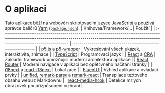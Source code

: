 # O aplikaci
Tato aplikace běží na webovém skriptovacím jazyce JavaScript a používá správce balíčků [Yarn](https://yarnpkg.com) ([`package.json`](https://github.com/Akimayo/noisee/blob/master/package.json)).
| Knihovna/Framework/...                                                                                                                                                                         | Použití                                                     |
| :--------------------------------------------------------------------------------------------------------------------------------------------------------------------------------------------- | :---------------------------------------------------------- |
| [p5.js](https://p5js.org/) a [p5-wrapper](https://github.com/and-who/react-p5-wrapper)                                                                                                         | Vykreslování všech ukázek, interaktivita, animace           |
| [TypeScript](https://www.typescriptlang.org/)                                                                                                                                                  | Programovací jazyk                                          |
| [React](https://reactjs.org/) a [CRA](https://create-react-app.dev/)                                                                                                                         | Základní framework umožňující moderní architekturu aplikace |
| [React Router](https://reactrouter.com/)                                                                                                                                                       | Moderní navigace v aplikaci bez opětovného načítání stránky |
| [i18next](https://www.i18next.com/) a [react-i18next](https://react.i18next.com/)                                                                                                              | Lokalizace                                                  |
| [FluentUI](https://developer.microsoft.com/en-us/fluentui)                                                                                                                                     | Vzhled aplikace a ovládací prvky                            |
| [unified](https://unifiedjs.com/), [remark-parse](https://github.com/remarkjs/remark/tree/main/packages/remark-parse#readme) a [remark-react](https://github.com/remarkjs/remark-react#readme) | Transpilace textového obsahu webu z Markdownu               |
| [react-media-hook](https://github.com/lessmess-dev/react-media-hook#readme)                                                                                                                    | Detekce malých obrazovek pro přizpůsobení rozhraní          |
